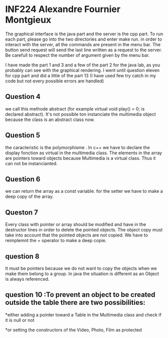 # INF224 Alexandre Fournier Montgieux

The graphical interface is the java part and the server is the cpp part.
To run each part, please go into the two directories and enter make run.
in order to interact with the server, all the commands are present in the menu bar.
The button send request will send the last line written as a request to the server.
Be carefull to respect the number of argument given by the menu bar.

I have made the part 1 and 3 and a few of the part 2 for the java lab, as you probably can see with the graphical rendering.
I went until question eleven for cpp part and did a little of the part 13 (I have used few try catch in my code but not every possible errors are handled)


## Question 4
we call this methode abstract (for example virtual void play() = 0; is declared abstract).
It's not possible ton instanciate the multimedia object because the class is an abstract class now.

## Question 5
the caracteristic is the polymorphisme . In c++ we have to declare the display fonction as virtual in the multimedia class. The elements in the array are pointers toward objects because Multimedia is a virtual class.
Thus it can not be instancianted.

## Question 6 
we can return the array as a const variable. for the setter we have to make a deep copy of the array. 

## Queston 7 
Every class with pointer or array should be modified and have in the destructor lines in order to delete the pointed objects.
The object copy must take into account that the pointed objects are not copied. We have to reimplemnt the = operator to make a deep copie.

## question 8
It must be pointers because we do not want to copy the objects when we make them belong to a group. In java the situation is different as an Object is always referenced.

## question 10 :To prevent an object to be created outside the table there are two possibilities:

*either adding a pointer toward a Table in the Multimedia class and check if it is null or not 

*or setting the constructors of the Video, Photo, Film  as protected

